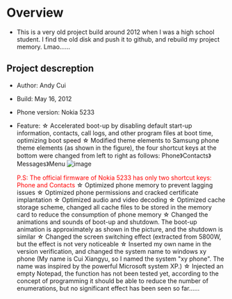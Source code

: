 # Overview
- This is a very old project build around 2012 when I was a high school student. I find the old disk and push it to github, and rebuild my project memory. Lmao......

## Project descreption
- Author: Andy Cui
- Build: May 16, 2012
- Phone version: Nokia 5233
- Feature: 
    ☆ Accelerated boot-up by disabling default start-up information, contacts, call logs, and other program files at boot time, optimizing boot speed
☆ Modified theme elements to Samsung phone theme elements (as shown in the figure), the four shortcut keys at the bottom were changed from left to right as follows: Phone》Contacts》Messages》Menu
    ![image](https://github.com/AndyFCui/NOKIA_5233_firmware/assets/10085168/17c210c4-eac5-4ae0-aa7c-104265f54a85)

    <span style="color:red">P.S: The official firmware of Nokia 5233 has only two shortcut keys: Phone and Contacts</span>
☆ Optimized phone memory to prevent lagging issues
☆ Optimized phone permissions and cracked certificate implantation
☆ Optimized audio and video decoding
☆ Optimized cache storage scheme, changed all cache files to be stored in the memory card to reduce the consumption of phone memory
☆ Changed the animations and sounds of boot-up and shutdown. The boot-up animation is approximately as shown in the picture, and the shutdown is similar
☆ Changed the screen switching effect (extracted from 5800W, but the effect is not very noticeable
☆ Inserted my own name in the version verification, and changed the system name to windows xy phone (My name is Cui Xiangyu, so I named the system "xy phone". The name was inspired by the powerful Microsoft system XP.)
☆ Injected an empty Notepad, the function has not been tested yet, according to the concept of programming it should be able to reduce the number of enumerations, but no significant effect has been seen so far……
